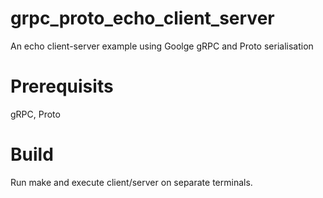 # grpc_proto_echo_client_server
An echo client-server example using Goolge gRPC and Proto serialisation 

# Prerequisits
gRPC, 
Proto

# Build
Run make and execute client/server on separate terminals.
